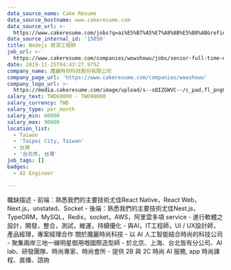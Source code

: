 ```yaml
---
data_source_name: Cake Resume
data_source_hostname: www.cakeresume.com
data_source_url: >-
  https://www.cakeresume.com/jobs?q=ai%E5%B7%A5%E7%A8%8B%E5%B8%AB&refinementList%5Blang_[…]y_type%5D=per_year&range%5Bsalary_range%5D%5Bmin%5D=1000000
data_source_internal_id: '15850'
title: Nodejs 資深工程師
job_url: >-
  https://www.cakeresume.com/companies/wowshowu/jobs/senior-full-time-engineer-c884c9
date: 2019-11-25T04:43:27.975Z
company_name: 魔麗時尚科技股份有限公司
company_page_url: 'https://www.cakeresume.com/companies/wowshowu'
company_logo_url: >-
  https://media.cakeresume.com/image/upload/s--sQIZGWVC--/c_pad,fl_png8,h_200,w_200/v1520840305/zyu33s4lbmqn1b72i2br.png
salary_text: TWD60000 - TWD90000
salary_currency: TWD
salary_type: per_month
salary_min: 60000
salary_max: 90000
location_list:
  - Taiwan
  - 'Taipei City, Taiwan'
  - 台灣
  - '台北市, 台灣'
job_tags: []
badges:
  - AI Engineer

---
```


職缺描述 - 前端：熟悉我們的主要技術尤佳React Native，React Web，Next.js，unstated、Socket - 後端：熟悉我們的主要技術尤佳Nest.js，TypeORM，MySQL，Redis，socket，AWS，阿里雲多項 service - 進行軟體之設計，開發，整合，測試，維運，持續優化 - 與AI，IT工程師，UI / UX設計師，產品經理，專案經理合作 關於魔麗時尚科技 - 以 AI 人工智能結合時尚的科技公司 - 聚集兩岸三地一線明星御用嘅國際造型師 - 於北京、上海、台北皆有分公司、AI lab、研發團隊、時尚專家、時尚會所 - 提供 2B 與 2C 時尚 AI 服務, app 時尚課程、直播、諮詢
